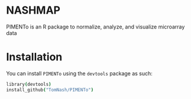 # NASHMAP
PIMENTo is an R package to normalize, analyze, and visualize microarray data

# Installation
You can install `PIMENTo` using the `devtools` package as such:
```coffee
library(devtools)
install_github("TomNash/PIMENTo")
```
